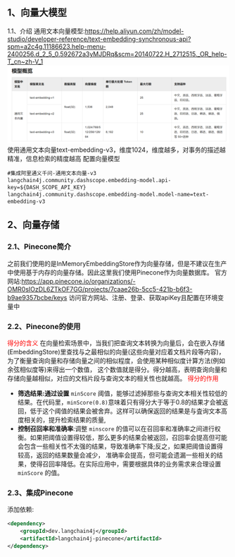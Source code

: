 ## 1、向量大模型
1.1、介绍
通用文本向量模型:https://help.aliyun.com/zh/model-studio/developer-reference/text-embedding-synchronous-api?spm=a2c4g.11186623.help-menu-2400256.d_2_5_0.592672a3yMJDRq&scm=20140722.H_2712515._OR_help-T_cn~zh-V_1
![img.png](images/img6.png)
使用通用文本向量text-embedding-v3，维度1024，维度越多，对事务的描述越精准，信息检索的精度越高
配置向量模型
```text
#集成阿里通义千问-通用文本向量-v3
langchain4j.community.dashscope.embedding-model.api-key=${DASH_SCOPE_API_KEY}
langchain4j.community.dashscope.embedding-model.model-name=text-embedding-v3
```

## 2、向量存储
### 2.1、Pinecone简介
之前我们使用的是InMemoryEmbeddingStore作为向量存储，但是不建议在生产中使用基于内存的向量存储。因此这里我们使用Pinecone作为向量数据库。
官方网站:https://app.pinecone.io/organizations/-OMR0sIOzDL6ZTkOF7GG/projects/7caae26b-5cc5-421b-b6f3-b9ae9357bcbe/keys
访问官方网站、注册、登录、获取apiKey且配置在环境变量中

### 2.2、Pinecone的使用
<font color = 'red'>得分的含义</font>
在向量检索场景中，当我们把查询文本转换为向量后，会在嵌入存储(EmbeddingStore)里查找与之最相似的向量(这些向量对应着文档片段等内容)，为了衡量查询向量和存储向量之间的相似程度，会使用某种相似度计算方法(例如余弦相似度等)来得出一个数值，
这个数值就是得分。得分越高，表明查询向量和存储向量越相似，对应的文档片段与查询文本的相关性也就越高。
<font color = 'red'>得分的作用</font>
- **筛选结果:通过设置** `minScore` 阈值，能够过滤掉那些与查询文本相关性较低的结果。在代码里，`minScore(0.8)`意味着只有得分大于等于0.8的结果才会被返回，低于这个阈值的结果会被舍弃。这样可以确保返回的结果是与査询文本高度相关的，提升检索结果的质量, 
- **控制召回率和准确率**:调整 `minscore` 的值可以在召回率和准确率之间进行权衡。如果把阈值设置得较低，那么更多的结果会被返回，召回率会提高但可能会包含一些相关性不太强的结果，导致准确率下降;反之，如果把阈值设置得较高，返回的结果数量会减少，
准确率会提高，但可能会遗漏一些相关的结果，使得召回率降低。在实际应用中，需要根据具体的业务需求来合理设置 `minScore` 的值。

### 2.3、集成Pinecone
添加依赖:
```xml
<dependency>
    <groupId>dev.langchain4j</groupId>
    <artifactId>langchain4j-pinecone</artifactId>
</dependency>
```


